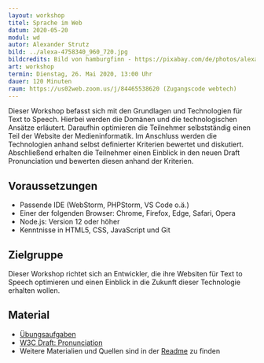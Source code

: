 ```yaml
---
layout: workshop
titel: Sprache im Web
datum: 2020-05-20
modul: wd
autor: Alexander Strutz
bild: ../alexa-4758340_960_720.jpg
bildcredits: Bild von hamburgfinn - https://pixabay.com/de/photos/alexa-echo-smart-home-box-musikbox-4758340/s
art: workshop
termin: Dienstag, 26. Mai 2020, 13:00 Uhr
dauer: 120 Minuten
raum: https://us02web.zoom.us/j/84465538620 (Zugangscode webtech)
---
```


Dieser Workshop befasst sich mit den Grundlagen und Technologien für Text to Speech. Hierbei werden die Domänen und die technologischen Ansätze erläutert. Daraufhin optimieren die Teilnehmer selbstständig einen Teil der Website der Medieninformatik. Im Anschluss werden die Technologien anhand selbst definierter Kriterien bewertet und diskutiert. Abschließend erhalten die Teilnehmer einen Einblick in den neuen Draft Pronunciation und bewerten diesen anhand der Kriterien.

## Voraussetzungen
- Passende IDE (WebStorm, PHPStorm, VS Code o.ä.)
- Einer der folgenden Browser: Chrome, Firefox, Edge, Safari, Opera
- Node.js: Version 12 oder höher
- Kenntnisse in HTML5, CSS, JavaScript und Git

## Zielgruppe
Dieser Workshop richtet sich an Entwickler, die ihre Websiten für Text to Speech optimieren und einen Einblick in die Zukunft dieser Technologie erhalten wollen.

## Material
- [Übungsaufgaben](https://github.com/astrutz/texttospeech)
- [W3C Draft: Pronunciation](https://www.github.com/w3c/pronunciation)
- Weitere Materialien und Quellen sind in der [Readme](https://github.com/astrutz/texttospeech/blob/master/README.md) zu finden
